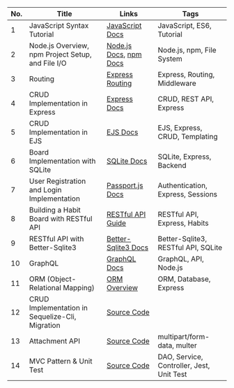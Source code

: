 | No. | Title                                      | Links                                                                                     | Tags                            |
|-----|--------------------------------------------|-------------------------------------------------------------------------------------------|---------------------------------|
| 1   | JavaScript Syntax Tutorial                 | [JavaScript Docs](https://developer.mozilla.org/en-US/docs/Web/JavaScript/Guide)          | JavaScript, ES6, Tutorial       |
| 2   | Node.js Overview, npm Project Setup, and File I/O | [Node.js Docs](https://nodejs.org/en/docs/), [npm Docs](https://docs.npmjs.com/)          | Node.js, npm, File System       |
| 3   | Routing                                    | [Express Routing](https://expressjs.com/en/guide/routing.html)                            | Express, Routing, Middleware    |
| 4   | CRUD Implementation in Express             | [Express Docs](https://expressjs.com/)                                                    | CRUD, REST API, Express         |
| 5   | CRUD Implementation in EJS                 | [EJS Docs](https://ejs.co/)                                                               | EJS, Express, CRUD, Templating  |
| 6   | Board Implementation with SQLite           | [SQLite Docs](https://sqlite.org/docs.html)                                               | SQLite, Express, Backend        |
| 7   | User Registration and Login Implementation | [Passport.js Docs](http://www.passportjs.org/)                                            | Authentication, Express, Sessions |
| 8   | Building a Habit Board with RESTful API    | [RESTful API Guide](https://restfulapi.net/)                                              | RESTful API, Express, Habits    |
| 9   | RESTful API with Better-Sqlite3            | [Better-Sqlite3 Docs](https://github.com/WiseLibs/better-sqlite3)                         | Better-Sqlite3, RESTful API, SQLite |
| 10  | GraphQL                                    | [GraphQL Docs](https://graphql.org/)                                                      | GraphQL, API, Node.js           |
| 11  | ORM (Object-Relational Mapping)            | [ORM Overview](https://www.geeksforgeeks.org/what-is-object-relational-mapping-orm/)     | ORM, Database, Express          |
| 12  | CRUD Implementation in Sequelize-Cli, Migration | [Source Code](https://github.com/lenamin/Backend/tree/main/nodejs/08/ch08_02)                                                  |   |
| 13  | Attachment API | [Source Code](https://github.com/lenamin/Backend/tree/main/nodejs/08/ch08_02)                                                  | multipart/form-data, multer   |
| 14  | MVC Pattern & Unit Test | [Source Code](https://github.com/lenamin/Backend/tree/main/nodejs/10/ch10_03)                                                 | DAO, Service, Controller, Jest, Unit Test   |
